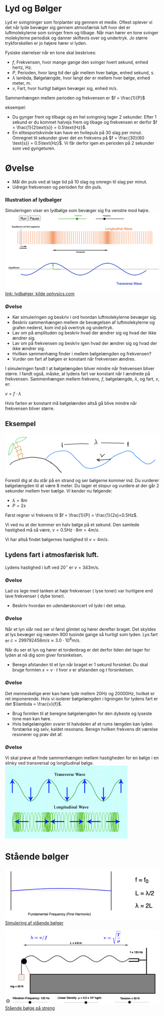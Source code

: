 # Lyd og Bølger
Lyd er svingninger som forplanter sig gennem et medie. Oftest oplever vi det når lyde bevæger sig gennem atmosfærisk luft hvor det er luftmolekylerne som svinger frem og tilbage. Når man hører en tone svinger molekylerne periodisk og danner skiftevis over og undertryk. Jo større trykforskellen er jo højere hører vi lyden.

Fysiske størrelser når en tone skal beskrives:
* $f$, Frekvensen, hvor mange gange den svinger hvert sekund, enhed hertz, Hz.
* $P$, Perioden, hvor lang tid der går mellem hver bølge, enhed sekund, s.
* $\lambda$ lambda, Bølgelængde, hvor langt der er mellem hver bølge, enhed meter, m.
* $v$, Fart, hvor hurtigt bølgen bevæger sig, enhed m/s.

Sammenhængen mellem perioden og frekvensen er
$f = \frac{1}{P}$

eksempel:
* Du gynger frem og tilbage og en hel svingning tager 2 sekunder. Efter 1 sekund er du kommet halvejs frem og tibage og frekvensen er derfor $f = \frac{1}{2\text{s}} = 0.5\text{Hz}$.
* En elitesportskvinde kan have en hvilepuls på 30 slag per minut. Omregnet til sekunder giver det en frekvens på $f = \frac{30}{60 \text{s}} = 0.5\text{Hz}$. Vi får derfor igen en perioden på 2 sekunder som ved gyngeturen.

# Øvelse
* Mål din puls ved at tage tid på 10 slag og omregn til slag per minut.
* Udregn frekvensen og perioden for din puls.

### Illustration af lydbølger
Simuleringen viser en lydbølge som bevæger sig fra venstre mod højre.
![Bølger og lyd](billeder/waveSound.png)
[link: lydbølger, kilde ophysics.com](https://www.geogebra.org/material/iframe/id/925705)
### Øvelse
* Kør simuleringen og beskriv i ord hvordan luftmolekylerne bevæger sig.
* Beskriv sammenhængen mellem de bevægelsen af luftmolekylerne og grafen nederst, kom ind på overtryk og undertryk.
* Lav om på amplituden og beskriv hvad der ændrer sig og hvad der ikke ændrer sig.
* Lav om på frekvensen og beskriv igen hvad der ændrer sig og hvad der ikke ændrer sig.
* Hvilken sammenhæng finder i mellem bølgelængden og frekvensen?
* Vurder om fart af bølgen er konstant når frekvensen ændres.

I simuleringen fandt I at bølgelængden bliver mindre når frekvensen bliver større. I fandt også, måske, at lydens fart var konstant når I ændrede på frekvensen. Sammenhængen mellem frekvens, $f$, bølgelængde, $\lambda$, og fart, $v$, er:

$v = f\cdot\lambda$

Hvis farten er konstant må bølgelænden altså gå blive mindre når frekvensen bliver større.

## Eksempel
![bølger og strand](billeder/wave.png)
Forestil dig at du står på en strand og ser bølgerne kommer ind. Du vurderer bølgelængden til at være 8 meter. Du tager et stopur og vurdere at der går 2 sekunder mellem hver bælge. Vi kender nu følgende:
* $\lambda = 8m$
* $P = 2s$

Først regner vi frekvens til $f = \frac{1}{P} = \frac{1}{2s}=0.5Hz$.

Vi ved nu at der kommer en halv bølge på et sekund. Den samlede hastighed må så være, $v = 0.5Hz\cdot 8m = 4m/s$.

Vi har altså findet bølgernes hastighed til $v = 4m/s$.

## Lydens fart i atmosfærisk luft.
Lydens hastighed i luft ved $20^\circ$ er $v = 343\text{m/s}$.

### Øvelse
Lad os lege med tanken at høje frekvenser ( lyse toner) var hurtigere end lave frekvenser ( dybe toner).
* Beskriv hvordan en udendørskoncert vil lyde i det setup.

### Øvelse
Når et lyn slår ned ser vi først glimtet og hører derefter braget. Det skyldes at lys bevæger sig næsten $900$ tusinde gange så hurtigt som lyden. Lys fart er $c = 299792458 m/s \approx 3.0\cdot 10^8 m/s$.

Når du ser et lyn og hører et tordenbrag er det derfor tiden det tager for lyden at nå dig som giver forsinkelsen.
* Beregn afstanden til et lyn når braget er $1$ sekund forsinket. Du skal bruge formlen $x = v\cdot t$ hvor $x$ er afstanden og $t$ forsinkelsen.



### Øvelse
Det menneskelige ører kan høre lyde mellem 20Hz og 20000Hz, hvilket er ret imponerende. Hvis vi isolerer bølgelængden i ligningen for lydens fart er det $\lambda = \frac{v}{f}$.
* Brug formlen til at beregne bølgelængden for den dybeste og lyseste tone man kan høre.
* Hvis bølgelængden svarer til halvdelen af et rums længden kan lyden forstærke sig selv, kaldet resonans. Beregn hvilken frekvens dit værelse resonerer og prøv det af.

### Øvelse
Vi skal prøve at finde sammenhængen mellem hastigheden for en bølge i en slinky ved transversal og longitudinal bølge.
![longitudinal og transversal bølge](billeder/longTransWave.jpg)




# Stående bølger

![Simulering af stående bølger](billeder/fundamental.png)
[Simulering af stående bølger](http://ophysics.com/waves6.html)

![Stående bølge på streng](billeder/waveString.png)
[Stående bølge på streng](http://ophysics.com/waves9.html)
